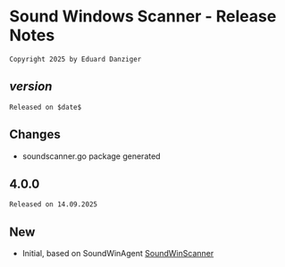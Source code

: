 ﻿Sound Windows Scanner - Release Notes 
=====================================
~~~
Copyright 2025 by Eduard Danziger
~~~

$version$
--------
~~~
Released on $date$
~~~

## Changes
- soundscanner.go package generated

4.0.0
--------
~~~
Released on 14.09.2025
~~~

## New
- Initial, based on SoundWinAgent [SoundWinScanner](https://github.com/eduarddanziger/SoundWinAgent.git) 

